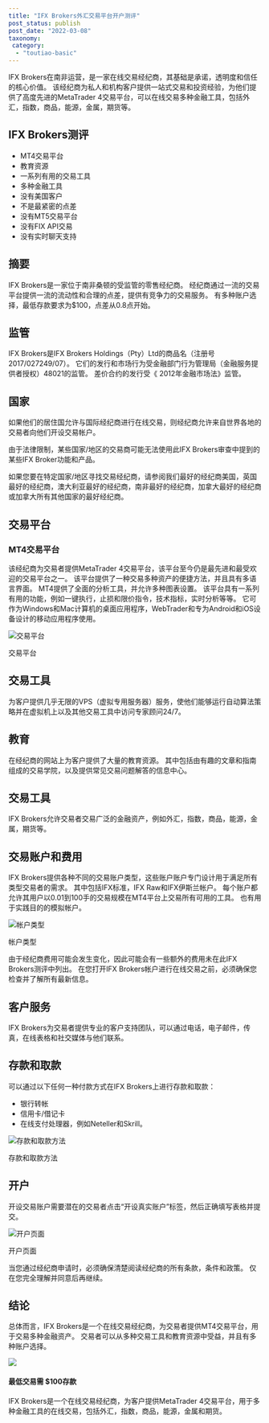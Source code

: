 ```yaml
---
title: "IFX Brokers外汇交易平台开户测评"
post_status: publish
post_date: "2022-03-08"
taxonomy:
 category: 
  - "toutiao-basic"
---
```


IFX Brokers在南非运营，是一家在线交易经纪商，其基础是承诺，透明度和信任的核心价值。 该经纪商为私人和机构客户提供一站式交易和投资经验，为他们提供了高度先进的MetaTrader 4交易平台，可以在线交易多种金融工具，包括外汇，指数，商品，能源，金属，期货等。

## IFX Brokers测评
- MT4交易平台
- 教育资源
- 一系列有用的交易工具
- 多种金融工具
- 没有美国客户
- 不是最紧密的点差
- 没有MT5交易平台
- 没有FIX API交易
- 没有实时聊天支持


## 摘要

IFX Brokers是一家位于南非桑顿的受监管的零售经纪商。 经纪商通过一流的交易平台提供一流的流动性和合理的点差，提供有竞争力的交易服务。 有多种账户选择，最低存款要求为$100，点差从0.8点开始。

## 监管

IFX Brokers是IFX Brokers Holdings（Pty）Ltd的商品名（注册号2017/027249/07）。 它们的发行和市场行为受金融部门行为管理局（金融服务提供者授权）48021的监管。 差价合约的发行受《 2012年金融市场法》监管。

## 国家

如果他们的居住国允许与国际经纪商进行在线交易，则经纪商允许来自世界各地的交易者向他们开设交易帐户。

由于法律限制，某些国家/地区的交易商可能无法使用此IFX Brokers审查中提到的某些IFX Broker功能和产品。

如果您要在特定国家/地区寻找交易经纪商，请参阅我们最好的经纪商美国，英国最好的经纪商，澳大利亚最好的经纪商，南非最好的经纪商，加拿大最好的经纪商或加拿大所有其他国家的最好经纪商。

## 交易平台

### **MT4交易平台**

该经纪商为交易者提供MetaTrader 4交易平台，该平台至今仍是最先进和最受欢迎的交易平台之一。 该平台提供了一种交易多种资产的便捷方法，并且具有多语言界面。 MT4提供了全面的分析工具，并允许多种图表设置。 该平台具有一系列有用的功能，例如一键执行，止损和限价指令，技术指标，实时分析等等。 它可作为Windows和Mac计算机的桌面应用程序，WebTrader和专为Android和iOS设备设计的移动应用程序使用。

![交易平台](https://cdn.fendou.la/funstoutiao/2020/11/IFX-Brokers-Review-Trading-Platform--1024x718.jpg "交易平台")

交易平台

## 交易工具

为客户提供几乎无限的VPS（虚拟专用服务器）服务，使他们能够运行自动算法策略并在虚拟机上以及其他交易工具中访问专家顾问24/7。

## 教育

在经纪商的网站上为客户提供了大量的教育资源。 其中包括由有趣的文章和指南组成的交易学院，以及提供常见交易问题解答的信息中心。

## 交易工具

IFX Brokers允许交易者交易广泛的金融资产，例如外汇，指数，商品，能源，金属，期货等。

## 交易账户和费用

IFX Brokers提供各种不同的交易账户类型，这些账户账户专门设计用于满足所有类型交易者的需求。 其中包括IFX标准，IFX Raw和IFX伊斯兰帐户。 每个账户都允许其用户以0.01到100手的交易规模在MT4平台上交易所有可用的工具。 也有用于实践目的的模拟帐户。

![帐户类型](https://cdn.fendou.la/funstoutiao/2020/11/IFX-Brokers-Review-Account-Types.jpg "帐户类型")

帐户类型

由于经纪商费用可能会发生变化，因此可能会有一些额外的费用未在此IFX Brokers测评中列出。 在您打开IFX Brokers帐户进行在线交易之前，必须确保您检查并了解所有最新信息。

## 客户服务

IFX Brokers为交易者提供专业的客户支持团队，可以通过电话，电子邮件，传真，在线表格和社交媒体与他们联系。

## 存款和取款

可以通过以下任何一种付款方式在IFX Brokers上进行存款和取款：
- 银行转帐
- 信用卡/借记卡
- 在线支付处理器，例如Neteller和Skrill。

![存款和取款方法](https://cdn.fendou.la/funstoutiao/2020/11/IFX-Brokers-Review-Account-Deposit-and-Withdrawal-Methods-1024x150.jpg "存款和取款方法")

存款和取款方法

## 开户

开设交易账户需要潜在的交易者点击“开设真实账户”标签，然后正确填写表格并提交。

![开户页面](https://cdn.fendou.la/funstoutiao/2020/11/IFX-Brokers-Review-Account-Opening-Page-571x1024.jpg "开户页面")

开户页面

当您通过经纪商申请时，必须确保清楚阅读经纪商的所有条款，条件和政策。 仅在您完全理解并同意后再继续。

## 结论

总体而言，IFX Brokers是一个在线交易经纪商，为交易者提供MT4交易平台，用于交易多种金融资产。 交易者可以从多种交易工具和教育资源中受益，并且有多种账户选择。

![](https://cdn.fendou.la/funstoutiao/2020/11/IFX-Brokers-Logo.png)

#### 最低交易需 $100存款

IFX Brokers是一个在线交易经纪商，为客户提供MetaTrader 4交易平台，用于多种金融工具的在线交易，包括外汇，指数，商品，能源，金属和期货。
